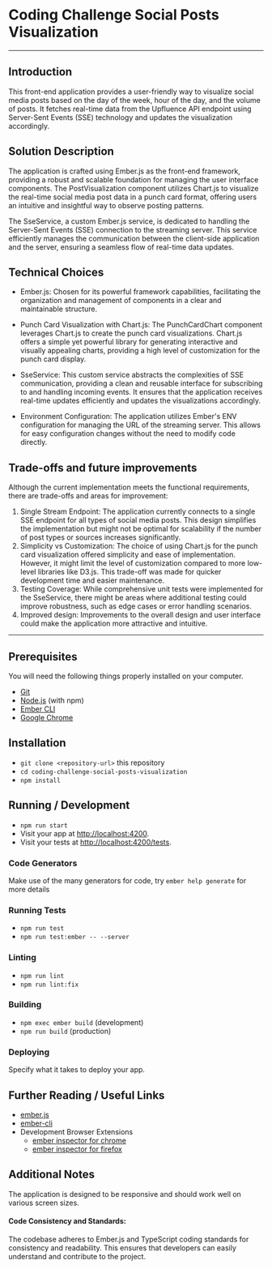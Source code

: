 # Coding Challenge Social Posts Visualization

---

## Introduction

This front-end application provides a user-friendly way to visualize social media posts based on the day of the week, hour of the day, and the volume of posts. It fetches real-time data from the Upfluence API endpoint using Server-Sent Events (SSE) technology and updates the visualization accordingly.

## Solution Description

The application is crafted using Ember.js as the front-end framework, providing a robust and scalable foundation for managing the user interface components. The PostVisualization component utilizes Chart.js to visualize the real-time social media post data in a punch card format, offering users an intuitive and insightful way to observe posting patterns.

The SseService, a custom Ember.js service, is dedicated to handling the Server-Sent Events (SSE) connection to the streaming server. This service efficiently manages the communication between the client-side application and the server, ensuring a seamless flow of real-time data updates.

## Technical Choices

-  Ember.js: Chosen for its powerful framework capabilities, facilitating the organization and management of components in a clear and maintainable structure.

- Punch Card Visualization with Chart.js: The PunchCardChart component leverages Chart.js to create the punch card visualizations. Chart.js offers a simple yet powerful library for generating interactive and visually appealing charts, providing a high level of customization for the punch card display.

- SseService: This custom service abstracts the complexities of SSE communication, providing a clean and reusable interface for subscribing to and handling incoming events. It ensures that the application receives real-time updates efficiently and updates the visualizations accordingly.

- Environment Configuration: The application utilizes Ember's ENV configuration for managing the URL of the streaming server. This allows for easy configuration changes without the need to modify code directly.

## Trade-offs and future improvements

Although the current implementation meets the functional requirements, there are trade-offs and areas for improvement:

1. Single Stream Endpoint: The application currently connects to a single SSE endpoint for all types of social media posts. This design simplifies the implementation but might not be optimal for scalability if the number of post types or sources increases significantly.
2. Simplicity vs Customization: The choice of using Chart.js for the punch card visualization offered simplicity and ease of implementation. However, it might limit the level of customization compared to more low-level libraries like D3.js. This trade-off was made for quicker development time and easier maintenance.
3. Testing Coverage: While comprehensive unit tests were implemented for the SseService, there might be areas where additional testing could improve robustness, such as edge cases or error handling scenarios.
4. Improved design: Improvements to the overall design and user interface could make the application more attractive and intuitive.

---

## Prerequisites

You will need the following things properly installed on your computer.

- [Git](https://git-scm.com/)
- [Node.js](https://nodejs.org/) (with npm)
- [Ember CLI](https://cli.emberjs.com/release/)
- [Google Chrome](https://google.com/chrome/)

## Installation

- `git clone <repository-url>` this repository
- `cd coding-challenge-social-posts-visualization`
- `npm install`

## Running / Development

- `npm run start`
- Visit your app at [http://localhost:4200](http://localhost:4200).
- Visit your tests at [http://localhost:4200/tests](http://localhost:4200/tests).

### Code Generators

Make use of the many generators for code, try `ember help generate` for more details

### Running Tests

- `npm run test`
- `npm run test:ember -- --server`

### Linting

- `npm run lint`
- `npm run lint:fix`

### Building

- `npm exec ember build` (development)
- `npm run build` (production)

### Deploying

Specify what it takes to deploy your app.

## Further Reading / Useful Links

- [ember.js](https://emberjs.com/)
- [ember-cli](https://cli.emberjs.com/release/)
- Development Browser Extensions
  - [ember inspector for chrome](https://chrome.google.com/webstore/detail/ember-inspector/bmdblncegkenkacieihfhpjfppoconhi)
  - [ember inspector for firefox](https://addons.mozilla.org/en-US/firefox/addon/ember-inspector/)

## Additional Notes

The application is designed to be responsive and should work well on various screen sizes.

#### Code Consistency and Standards:
The codebase adheres to Ember.js and TypeScript coding standards for consistency and readability. This ensures that developers can easily understand and contribute to the project.
